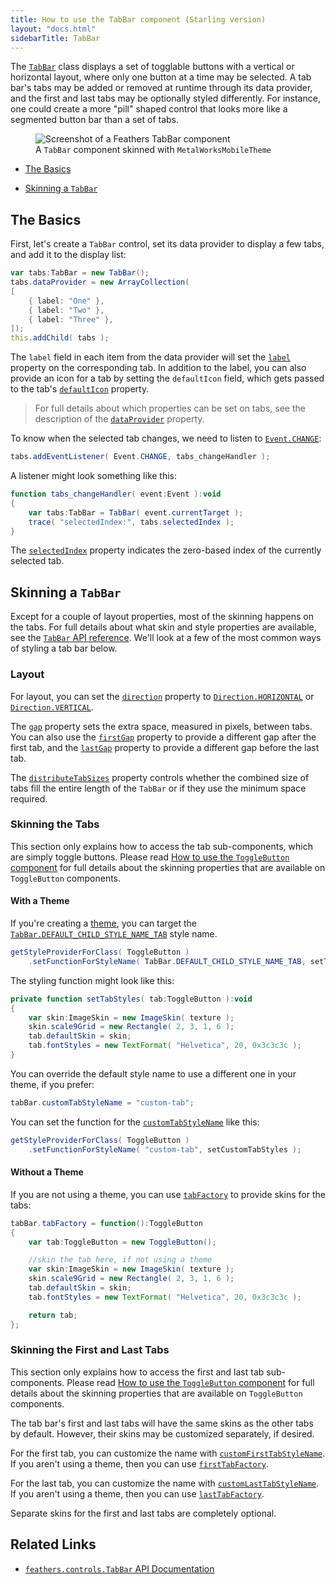 ```yaml
---
title: How to use the TabBar component (Starling version)
layout: "docs.html"
sidebarTitle: TabBar
---
```


The [`TabBar`](/api-reference/feathers/controls/TabBar.html) class displays a set of togglable buttons with a vertical or horizontal layout, where only one button at a time may be selected. A tab bar's tabs may be added or removed at runtime through its data provider, and the first and last tabs may be optionally styled differently. For instance, one could create a more "pill" shaped control that looks more like a segmented button bar than a set of tabs.

<figure>
<img src="/learn/as3-starling/images/tab-bar.png" srcset="/learn/as3-starling/images/tab-bar@2x.png 2x" alt="Screenshot of a Feathers TabBar component" />
<figcaption>A <code>TabBar</code> component skinned with <code>MetalWorksMobileTheme</code></figcaption>
</figure>

- [The Basics](#the-basics)

- [Skinning a `TabBar`](#skinning-a-tabbar)

## The Basics

First, let's create a `TabBar` control, set its data provider to display a few tabs, and add it to the display list:

```actionscript
var tabs:TabBar = new TabBar();
tabs.dataProvider = new ArrayCollection(
[
    { label: "One" },
    { label: "Two" },
    { label: "Three" },
]);
this.addChild( tabs );
```

The `label` field in each item from the data provider will set the [`label`](/api-reference/feathers/controls/Button.html#label) property on the corresponding tab. In addition to the label, you can also provide an icon for a tab by setting the `defaultIcon` field, which gets passed to the tab's [`defaultIcon`](/api-reference/feathers/controls/Button.html#defaultIcon) property.

> For full details about which properties can be set on tabs, see the description of the [`dataProvider`](/api-reference/feathers/controls/TabBar.html#dataProvider) property.

To know when the selected tab changes, we need to listen to [`Event.CHANGE`](/api-reference/feathers/controls/TabBar.html#event:change):

```actionscript
tabs.addEventListener( Event.CHANGE, tabs_changeHandler );
```

A listener might look something like this:

```actionscript
function tabs_changeHandler( event:Event ):void
{
    var tabs:TabBar = TabBar( event.currentTarget );
    trace( "selectedIndex:", tabs.selectedIndex );
}
```

The [`selectedIndex`](/api-reference/feathers/controls/TabBar.html#selectedIndex) property indicates the zero-based index of the currently selected tab.

## Skinning a `TabBar`

Except for a couple of layout properties, most of the skinning happens on the tabs. For full details about what skin and style properties are available, see the [`TabBar` API reference](/api-reference/feathers/controls/TabBar.html). We'll look at a few of the most common ways of styling a tab bar below.

### Layout

For layout, you can set the [`direction`](/api-reference/feathers/controls/TabBar.html#direction) property to [`Direction.HORIZONTAL`](/api-reference/feathers/layout/Direction.html#HORIZONTAL) or [`Direction.VERTICAL`](/api-reference/feathers/layout/Direction.html#VERTICAL).

The [`gap`](/api-reference/feathers/controls/TabBar.html#gap) property sets the extra space, measured in pixels, between tabs. You can also use the [`firstGap`](/api-reference/feathers/controls/TabBar.html#firstGap) property to provide a different gap after the first tab, and the [`lastGap`](/api-reference/feathers/controls/TabBar.html#lastGap) property to provide a different gap before the last tab.

The [`distributeTabSizes`](/api-reference/feathers/controls/TabBar.html#distributeTabSizes) property controls whether the combined size of tabs fill the entire length of the `TabBar` or if they use the minimum space required.

### Skinning the Tabs

This section only explains how to access the tab sub-components, which are simply toggle buttons. Please read [How to use the `ToggleButton` component](./toggle-button.md) for full details about the skinning properties that are available on `ToggleButton` components.

#### With a Theme

If you're creating a [theme](./themes.md), you can target the [`TabBar.DEFAULT_CHILD_STYLE_NAME_TAB`](/api-reference/feathers/controls/TabBar.html#DEFAULT_CHILD_STYLE_NAME_TAB) style name.

```actionscript
getStyleProviderForClass( ToggleButton )
    .setFunctionForStyleName( TabBar.DEFAULT_CHILD_STYLE_NAME_TAB, setTabStyles );
```

The styling function might look like this:

```actionscript
private function setTabStyles( tab:ToggleButton ):void
{
    var skin:ImageSkin = new ImageSkin( texture );
    skin.scale9Grid = new Rectangle( 2, 3, 1, 6 );
    tab.defaultSkin = skin;
    tab.fontStyles = new TextFormat( "Helvetica", 20, 0x3c3c3c );
}
```

You can override the default style name to use a different one in your theme, if you prefer:

```actionscript
tabBar.customTabStyleName = "custom-tab";
```

You can set the function for the [`customTabStyleName`](/api-reference/feathers/controls/TabBar.html#customTabStyleName) like this:

```actionscript
getStyleProviderForClass( ToggleButton )
    .setFunctionForStyleName( "custom-tab", setCustomTabStyles );
```

#### Without a Theme

If you are not using a theme, you can use [`tabFactory`](/api-reference/feathers/controls/TabBar.html#tabFactory) to provide skins for the tabs:

```actionscript
tabBar.tabFactory = function():ToggleButton
{
    var tab:ToggleButton = new ToggleButton();

    //skin the tab here, if not using a theme
    var skin:ImageSkin = new ImageSkin( texture );
    skin.scale9Grid = new Rectangle( 2, 3, 1, 6 );
    tab.defaultSkin = skin;
    tab.fontStyles = new TextFormat( "Helvetica", 20, 0x3c3c3c );

    return tab;
};
```

### Skinning the First and Last Tabs

This section only explains how to access the first and last tab sub-components. Please read [How to use the `ToggleButton` component](./toggle-button.md) for full details about the skinning properties that are available on `ToggleButton` components.

The tab bar's first and last tabs will have the same skins as the other tabs by default. However, their skins may be customized separately, if desired.

For the first tab, you can customize the name with [`customFirstTabStyleName`](/api-reference/feathers/controls/TabBar.html#customFirstTabStyleName). If you aren't using a theme, then you can use [`firstTabFactory`](/api-reference/feathers/controls/TabBar.html#firstTabFactory).

For the last tab, you can customize the name with [`customLastTabStyleName`](/api-reference/feathers/controls/TabBar.html#customLastTabStyleName). If you aren't using a theme, then you can use [`lastTabFactory`](/api-reference/feathers/controls/TabBar.html#lastTabFactory).

Separate skins for the first and last tabs are completely optional.

## Related Links

- [`feathers.controls.TabBar` API Documentation](/api-reference/feathers/controls/TabBar.html)
